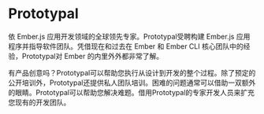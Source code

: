 # 

# Prototypal

依 Ember.js 应用开发领域的全球领先专家。Prototypal受聘构建 Ember.js 应用程序并指导软件团队。凭借现在和过去在 Ember 和 Ember CLI 核心团队中的经验，Prototypal对 Ember 的内里外外都非常了解。

有产品创意吗？Prototypal可以帮助您执行从设计到开发的整个过程。除了预定的公开培训外，Prototypal还提供私人团队培训。困难的问题通常可以借助一双额外的眼睛。Prototypal可以帮助您解决难题。借用Prototypal的专家开发人员来扩充您现有的开发团队。

